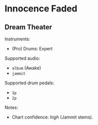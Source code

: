 # Innocence Faded

## Dream Theater

Instruments:

  * (Pro) Drums: Expert

Supported audio:

  * `album` (Awake)
  * `jammit`

Supported drum pedals:

  * `1p`
  * `2p`

Notes:

  * Chart confidence: *high* (Jammit stems).
